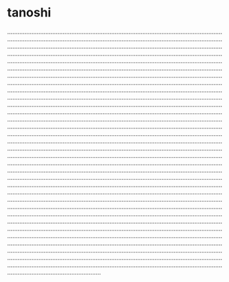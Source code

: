 # tanoshi
..................................................................................................................................................................................................................................................................................................................................................................................................................................................................................................................................................................................................................................................................................................................................................................................................................................................................................................................................................................................................................................................................................................................................................................................................................................................................................................................................................................................................................................................................................................................................................................................................................................................................................................................................................................................................................................................................................................................................................................................................................................................................................................................................................................................................................................................................................................................................................................................................................................................................................................................................................................................................................................................................................................................................................................................................................................................................................................................................................................................................................................................................................................................................................................................................................................................................................................................................................................................................................................................................................................................................................................................................................................................................................................................................................................................................................................................................................................................................................................................................................................................................................................................................................................................................................................................................................................................